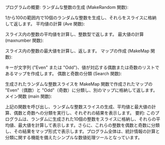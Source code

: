プログラムの概要:
ランダムな整数の生成 (MakeRandom 関数):

1から100の範囲内で10個のランダムな整数を生成し、それらをスライスに格納して返します。
平均値の計算 (Ave 関数):

スライス内の整数の平均値を計算し、整数型で返します。
最大値の計算 (maxnumber 関数):

スライス内の整数の最大値を計算し、返します。
マップの作成 (MakeMap 関数):

キーが文字列 ("Even" または "Odd")、値が対応する偶数または奇数のリストであるマップを作成します。
偶数と奇数の分類 (Search 関数):

生成されたランダムな整数スライスを MakeMap 関数で作成されたマップの "Even"（偶数）と "Odd"（奇数）に分類し、別のマップに格納して返します。
メイン関数 (main 関数):

上記の関数を呼び出し、ランダムな整数スライスの生成、平均値と最大値の計算、偶数と奇数への分類を実行し、それぞれの結果を表示します。
要約:
このプログラムは、ランダムに生成された10個の整数をスライスに格納し、それらの平均値、最大値を計算して表示します。さらに、これらの整数を偶数と奇数に分類し、その結果をマップ形式で表示します。プログラム全体は、統計情報の計算と分類に関する機能を備えたシンプルな数値処理ツールとなっています。
